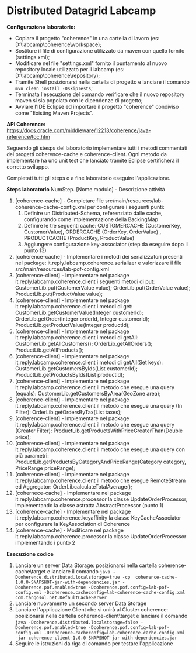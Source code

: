 # Distributed Datagrid Labcamp

**Configurazione laboratorio:**
* Copiare il progetto "coherence" in una cartella di lavoro (es: D:\labcamp\coherence\workspace);
* Sostiture il file di configurazione utilizzato da maven con quello fornito (settings.xml);
* Modificare nel file "settings.xml" fornito il puntamento al nuovo repository locale utilizzato per il labcamp (es: D:\labcamp\coherence\repository);
* Tramite Shell posizionarsi nella cartella di progetto e lanciare il comando `mvn clean install -DskipTests`;
* Terminata l'esecuzione del comando verificare che il nuovo repository maven si sia popolato con le dipendenze di progetto;
* Avviare l'IDE Eclipse ed importare il progetto "coherence" condiviso come "Existing Maven Projects".

**API Coherence:**
https://docs.oracle.com/middleware/12213/coherence/java-reference/toc.htm

Seguendo gli stesps del laboratorio implementare tutti i metodi commentati dei progetti coherence-cache e coherence-client. Ogni metodo da implementare ha uno unit test che lanciato tramite Eclipse certificherà il corretto sviluppo.

Completati tutti gli steps o a fine laboratorio eseguire l'applicazione.

**Steps laboratorio**
NumStep. [Nome modulo] - Descrizione attività
 
1. [coherence-cache] - Completare file src/main/resources/lab-coherence-cache-config.xml per configurare i seguenti punti:
	1. Definire un Distributed-Schema, referenziato dalle cache, configurando  <local-schema> come implementazione della BackingMap
	3. Definire le tre seguenti cache: CUSTOMERCACHE (CustomerKey, CustomerValue), ORDERCACHE (OrderKey, OrderValue) , PRODUCTCACHE (ProductKey, ProductValue)
	4. Aggiungere configurazione key-associator (step da eseguire dopo il punto 13)
2. [coherence-cache] -  Implementare i metodi dei serializzatori presenti nel package: it.reply.labcamp.coherence.serializer e valorizzare il file src/main/resources/lab-pof-config.xml
3. [coherence-client] - Implementare nel package it.reply.labcamp.coherence.client i seguenti metodi di put: CustomerLib.put(CustomerValue value); OrderLib.put(OrderValue value); ProductLib.put(ProductValue value);
4. [coherence-client] - Implementare nel package it.reply.labcamp.coherence.client i metodi di get: CustomerLib.getCustomerValue(Integer customerId); OrderLib.getOrder(Integer orderId, Integer customerId); ProductLib.getProductValue(Integer productId);
5. [coherence-client] - Implementare nel package it.reply.labcamp.coherence.client i metodi di getAll: CustomerLib.getAllCustomers(); OrderLib.getAllOrders(); ProductLib.getAllProducts();
6. [coherence-client] - Implementare nel package it.reply.labcamp.coherence.client i metodi di getAll(Set keys): CustomerLib.getCustomersByIds(List<Integer> customerId); ProductLib.getProductsByIds(List<Integer> productId);
7. [coherence-client] - Implementare nel package it.reply.labcamp.coherence.client il metodo che esegue una query (equals): CustomerLib.getCustomersByArea(GeoZone area);
8. [coherence-client] - Implementare nel package it.reply.labcamp.coherence.client il metodo che esegue una query (In Filter): OrderLib.getOrdersByTax(List<Integer> taxes);
9. [coherence-client] - Implementare nel package it.reply.labcamp.coherence.client il metodo che esegue una query (Greater Filter): ProductLib.getProductsWithPriceGreaterThan(Double price);
10. [coherence-client] - Implementare nel package it.reply.labcamp.coherence.client il metodo che esegue una query con più parametri: ProductLib.getProductsByCategoryAndPriceRange(Category category, PriceRange priceRange);
11. [coherence-client] - Implementare nel package it.reply.labcamp.coherence.client il metodo che esegue RemoteStream ed Aggregator: OrderLibcalculateTotalAverage();
12. [cohernece-cache] - Implementare nel package it.reply.labcamp.coherence.processor la classe UpdateOrderProcessor, implementando la classe astratta AbstractProcessor (punto 1)
13. [coherence-cache] - Implementare nel package it.reply.labcamp.coherence.keyaffinity la classe KeyCacheAssociator per configurare la KeyAssociation di Coherence
14. [coherence-cache] - Modificare nel package it.reply.labcamp.coherence.processor la classe UpdateOrderProcessor implementando i punto 2

**Esecuzione codice**
1. Lanciare un server Data Storage: posizionarsi nella cartella coherence-cache\target e lanciare il comando `java -Dcoherence.distributed.localstorage=true -cp  coherence-cache-1.0.0-SNAPSHOT-jar-with-dependencies.jar -Dcoherence.pof.enabled=true -Dcoherence.pof.config=lab-pof-config.xml -Dcoherence.cacheconfig=lab-coherence-cache-config.xml com.tangosol.net.DefaultCacheServer`
2. Lanciare nuovamente un secondo server Data Storage
3. Lanciare l'applicazione Client che si unirà al Cluster coherence: posizionarsi nella cartella coherence-client\target e lanciare il comando `java -Dcoherence.distributed.localstorage=false -Dcoherence.pof.enabled=true -Dcoherence.pof.config=lab-pof-config.xml -Dcoherence.cacheconfig=lab-coherence-cache-config.xml  -jar coherence-client-1.0.0-SNAPSHOT-jar-with-dependencies.jar`
4. Seguire le istruzioni da riga di comando per testare l'applicazione









